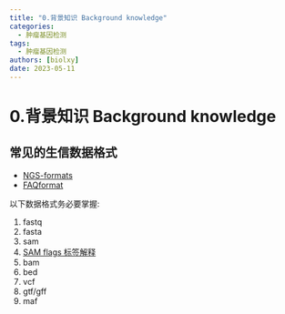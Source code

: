 ```yaml
---
title: "0.背景知识 Background knowledge"
categories:
  - 肿瘤基因检测
tags:
  - 肿瘤基因检测
authors: [biolxy]
date: 2023-05-11
---
```


# 0.背景知识 Background knowledge

## 常见的生信数据格式

- [NGS-formats](https://wiki.bits.vib.be/index.php/NGS-formats)
- [FAQformat](https://genome.ucsc.edu/FAQ/FAQformat.html)

以下数据格式务必要掌握:

1. fastq
2. fasta
3. sam
  1. [SAM flags 标签解释](https://broadinstitute.github.io/picard/explain-flags.html)
4. bam
5. bed
6. vcf
7. gtf/gff
7. maf
